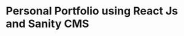 # Personal Portfolio using React Js and Sanity CMS

<!-- ### [YouTube Tutorial](https://youtu.be/3HNyXCPDQ7Q) -->


